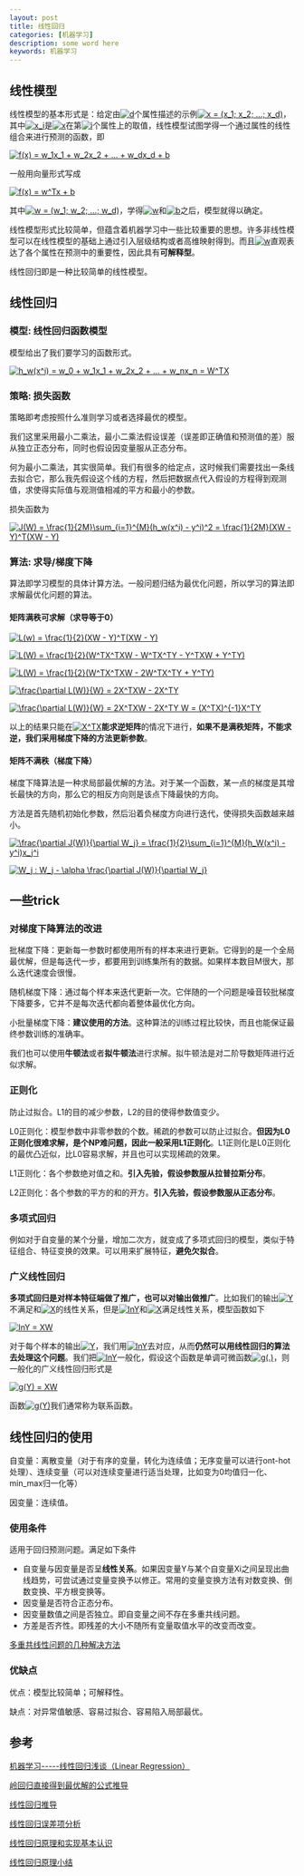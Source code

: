 ```yaml
---
layout: post
title: 线性回归
categories: [机器学习]
description: some word here
keywords: 机器学习
---
```


## 线性模型

线性模型的基本形式是：给定由<a href="https://www.codecogs.com/eqnedit.php?latex=d" target="_blank"><img src="https://latex.codecogs.com/gif.latex?d" title="d" /></a>个属性描述的示例<a href="https://www.codecogs.com/eqnedit.php?latex=x&space;=&space;(x_1;&space;x_2;&space;...;&space;x_d)" target="_blank"><img src="https://latex.codecogs.com/gif.latex?x&space;=&space;(x_1;&space;x_2;&space;...;&space;x_d)" title="x = (x_1; x_2; ...; x_d)" /></a>，其中<a href="https://www.codecogs.com/eqnedit.php?latex=x_i" target="_blank"><img src="https://latex.codecogs.com/gif.latex?x_i" title="x_i" /></a>是<a href="https://www.codecogs.com/eqnedit.php?latex=x" target="_blank"><img src="https://latex.codecogs.com/gif.latex?x" title="x" /></a>在第<a href="https://www.codecogs.com/eqnedit.php?latex=i" target="_blank"><img src="https://latex.codecogs.com/gif.latex?i" title="i" /></a>个属性上的取值，线性模型试图学得一个通过属性的线性组合来进行预测的函数，即

<a href="https://www.codecogs.com/eqnedit.php?latex=f(x)&space;=&space;w_1x_1&space;&plus;&space;w_2x_2&space;&plus;&space;...&space;&plus;&space;w_dx_d&space;&plus;&space;b" target="_blank"><img src="https://latex.codecogs.com/gif.latex?f(x)&space;=&space;w_1x_1&space;&plus;&space;w_2x_2&space;&plus;&space;...&space;&plus;&space;w_dx_d&space;&plus;&space;b" title="f(x) = w_1x_1 + w_2x_2 + ... + w_dx_d + b" /></a>

一般用向量形式写成

<a href="https://www.codecogs.com/eqnedit.php?latex=f(x)&space;=&space;w^Tx&space;&plus;&space;b" target="_blank"><img src="https://latex.codecogs.com/gif.latex?f(x)&space;=&space;w^Tx&space;&plus;&space;b" title="f(x) = w^Tx + b" /></a>

其中<a href="https://www.codecogs.com/eqnedit.php?latex=w&space;=&space;(w_1;&space;w_2;&space;...;&space;w_d)" target="_blank"><img src="https://latex.codecogs.com/gif.latex?w&space;=&space;(w_1;&space;w_2;&space;...;&space;w_d)" title="w = (w_1; w_2; ...; w_d)" /></a>，学得<a href="https://www.codecogs.com/eqnedit.php?latex=w" target="_blank"><img src="https://latex.codecogs.com/gif.latex?w" title="w" /></a>和<a href="https://www.codecogs.com/eqnedit.php?latex=b" target="_blank"><img src="https://latex.codecogs.com/gif.latex?b" title="b" /></a>之后，模型就得以确定。

线性模型形式比较简单，但蕴含着机器学习中一些比较重要的思想。许多非线性模型可以在线性模型的基础上通过引入层级结构或者高维映射得到。而且<a href="https://www.codecogs.com/eqnedit.php?latex=w" target="_blank"><img src="https://latex.codecogs.com/gif.latex?w" title="w" /></a>直观表达了各个属性在预测中的重要性，因此具有**可解释型**。

线性回归即是一种比较简单的线性模型。

## 线性回归

### 模型: 线性回归函数模型

模型给出了我们要学习的函数形式。

<a href="https://www.codecogs.com/eqnedit.php?latex=h_w(x^i)&space;=&space;w_0&space;&plus;&space;w_1x_1&space;&plus;&space;w_2x_2&space;&plus;&space;...&space;&plus;&space;w_nx_n&space;=&space;W^TX" target="_blank"><img src="https://latex.codecogs.com/gif.latex?h_w(x^i)&space;=&space;w_0&space;&plus;&space;w_1x_1&space;&plus;&space;w_2x_2&space;&plus;&space;...&space;&plus;&space;w_nx_n&space;=&space;W^TX" title="h_w(x^i) = w_0 + w_1x_1 + w_2x_2 + ... + w_nx_n = W^TX" /></a>

### 策略: 损失函数

策略即考虑按照什么准则学习或者选择最优的模型。

我们这里采用最小二乘法，最小二乘法假设误差（误差即正确值和预测值的差）服从独立正态分布，同时也假设因变量服从正态分布。

何为最小二乘法，其实很简单。我们有很多的给定点，这时候我们需要找出一条线去拟合它，那么我先假设这个线的方程，然后把数据点代入假设的方程得到观测值，求使得实际值与观测值相减的平方和最小的参数。

损失函数为

<a href="https://www.codecogs.com/eqnedit.php?latex=J(W)&space;=&space;\frac{1}{2M}\sum_{i=1}^{M}(h_w(x^i)&space;-&space;y^i)^2&space;=&space;\frac{1}{2M}(XW&space;-&space;Y)^T(XW&space;-&space;Y)" target="_blank"><img src="https://latex.codecogs.com/gif.latex?J(W)&space;=&space;\frac{1}{2M}\sum_{i=1}^{M}(h_w(x^i)&space;-&space;y^i)^2&space;=&space;\frac{1}{2M}(XW&space;-&space;Y)^T(XW&space;-&space;Y)" title="J(W) = \frac{1}{2M}\sum_{i=1}^{M}(h_w(x^i) - y^i)^2 = \frac{1}{2M}(XW - Y)^T(XW - Y)" /></a>

### 算法: 求导/梯度下降

算法即学习模型的具体计算方法。一般问题归结为最优化问题，所以学习的算法即求解最优化问题的算法。

#### 矩阵满秩可求解（求导等于0）

<a href="https://www.codecogs.com/eqnedit.php?latex=L(w)&space;=&space;\frac{1}{2}(XW&space;-&space;Y)^T(XW&space;-&space;Y)" target="_blank"><img src="https://latex.codecogs.com/gif.latex?L(w)&space;=&space;\frac{1}{2}(XW&space;-&space;Y)^T(XW&space;-&space;Y)" title="L(w) = \frac{1}{2}(XW - Y)^T(XW - Y)" /></a>

<a href="https://www.codecogs.com/eqnedit.php?latex=L(W)&space;=&space;\frac{1}{2}(W^TX^TXW&space;-&space;W^TX^TY&space;-&space;Y^TXW&space;&plus;&space;Y^TY)" target="_blank"><img src="https://latex.codecogs.com/gif.latex?L(W)&space;=&space;\frac{1}{2}(W^TX^TXW&space;-&space;W^TX^TY&space;-&space;Y^TXW&space;&plus;&space;Y^TY)" title="L(W) = \frac{1}{2}(W^TX^TXW - W^TX^TY - Y^TXW + Y^TY)" /></a>

<a href="https://www.codecogs.com/eqnedit.php?latex=L(W)&space;=&space;\frac{1}{2}(W^TX^TXW&space;-&space;2W^TX^TY&space;&plus;&space;Y^TY)" target="_blank"><img src="https://latex.codecogs.com/gif.latex?L(W)&space;=&space;\frac{1}{2}(W^TX^TXW&space;-&space;2W^TX^TY&space;&plus;&space;Y^TY)" title="L(W) = \frac{1}{2}(W^TX^TXW - 2W^TX^TY + Y^TY)" /></a>

<a href="https://www.codecogs.com/eqnedit.php?latex=\frac{\partial&space;L(W)}{W}&space;=&space;2X^TXW&space;-&space;2X^TY" target="_blank"><img src="https://latex.codecogs.com/gif.latex?\frac{\partial&space;L(W)}{W}&space;=&space;2X^TXW&space;-&space;2X^TY" title="\frac{\partial L(W)}{W} = 2X^TXW - 2X^TY" /></a>

<a href="https://www.codecogs.com/eqnedit.php?latex=\frac{\partial&space;L(W)}{W}&space;=&space;2X^TXW&space;-&space;2X^TY&space;W&space;=&space;(X^TX)^{-1}X^TY" target="_blank"><img src="https://latex.codecogs.com/gif.latex?\frac{\partial&space;L(W)}{W}&space;=&space;2X^TXW&space;-&space;2X^TY&space;W&space;=&space;(X^TX)^{-1}X^TY" title="\frac{\partial L(W)}{W} = 2X^TXW - 2X^TY W = (X^TX)^{-1}X^TY" /></a>

以上的结果只能在<a href="https://www.codecogs.com/eqnedit.php?latex=X^TX" target="_blank"><img src="https://latex.codecogs.com/gif.latex?X^TX" title="X^TX" /></a>**能求逆矩阵**的情况下进行，**如果不是满秩矩阵，不能求逆，我们采用梯度下降的方法更新参数**。

#### 矩阵不满秩（梯度下降）

梯度下降算法是一种求局部最优解的方法。对于某一个函数，某一点的梯度是其增长最快的方向，那么它的相反方向则是该点下降最快的方向。

方法是首先随机初始化参数，然后沿着负梯度方向进行迭代，使得损失函数越来越小。

<a href="https://www.codecogs.com/eqnedit.php?latex=\frac{\partial&space;J(W)}{\partial&space;W_j}&space;=&space;\frac{1}{2}\sum_{i=1}^{M}(h_W(x^i)&space;-&space;y^i)x_j^i" target="_blank"><img src="https://latex.codecogs.com/gif.latex?\frac{\partial&space;J(W)}{\partial&space;W_j}&space;=&space;\frac{1}{2}\sum_{i=1}^{M}(h_W(x^i)&space;-&space;y^i)x_j^i" title="\frac{\partial J(W)}{\partial W_j} = \frac{1}{2}\sum_{i=1}^{M}(h_W(x^i) - y^i)x_j^i" /></a>

<a href="https://www.codecogs.com/eqnedit.php?latex=W_j&space;:&space;W_j&space;-&space;\alpha&space;\frac{\partial&space;J(W)}{\partial&space;W_j}" target="_blank"><img src="https://latex.codecogs.com/gif.latex?W_j&space;:&space;W_j&space;-&space;\alpha&space;\frac{\partial&space;J(W)}{\partial&space;W_j}" title="W_j : W_j - \alpha \frac{\partial J(W)}{\partial W_j}" /></a>

## 一些trick

### 对梯度下降算法的改进

批梯度下降：更新每一参数时都使用所有的样本来进行更新。它得到的是一个全局最优解，但是每迭代一步，都要用到训练集所有的数据。如果样本数目M很大，那么迭代速度会很慢。

随机梯度下降：通过每个样本来迭代更新一次。它伴随的一个问题是噪音较批梯度下降要多，它并不是每次迭代都向着整体最优化方向。

小批量梯度下降：**建议使用的方法**。这种算法的训练过程比较快，而且也能保证最终参数训练的准确率。

我们也可以使用**牛顿法**或者**拟牛顿法**进行求解。拟牛顿法是对二阶导数矩阵进行近似求解。

### 正则化

防止过拟合。L1的目的减少参数，L2的目的使得参数值变少。

L0正则化：模型参数中非零参数的个数。稀疏的参数可以防止过拟合。**但因为L0正则化很难求解，是个NP难问题，因此一般采用L1正则化**。L1正则化是L0正则化的最优凸近似，比L0容易求解，并且也可以实现稀疏的效果。

L1正则化：各个参数绝对值之和。**引入先验，假设参数服从拉普拉斯分布**。

L2正则化：各个参数的平方的和的开方。**引入先验，假设参数服从正态分布**。

### 多项式回归

例如对于自变量的某个分量，增加二次方，就变成了多项式回归的模型，类似于特征组合、特征变换的效果。可以用来扩展特征，**避免欠拟合**。

### 广义线性回归

**多项式回归是对样本特征端做了推广，也可以对输出做推广**。比如我们的输出<a href="https://www.codecogs.com/eqnedit.php?latex=Y" target="_blank"><img src="https://latex.codecogs.com/gif.latex?Y" title="Y" /></a>不满足和<a href="https://www.codecogs.com/eqnedit.php?latex=X" target="_blank"><img src="https://latex.codecogs.com/gif.latex?X" title="X" /></a>的线性关系，但是<a href="https://www.codecogs.com/eqnedit.php?latex=lnY" target="_blank"><img src="https://latex.codecogs.com/gif.latex?lnY" title="lnY" /></a>和<a href="https://www.codecogs.com/eqnedit.php?latex=X" target="_blank"><img src="https://latex.codecogs.com/gif.latex?X" title="X" /></a>满足线性关系，模型函数如下

<a href="https://www.codecogs.com/eqnedit.php?latex=lnY&space;=&space;XW" target="_blank"><img src="https://latex.codecogs.com/gif.latex?lnY&space;=&space;XW" title="lnY = XW" /></a>

对于每个样本的输出<a href="https://www.codecogs.com/eqnedit.php?latex=Y" target="_blank"><img src="https://latex.codecogs.com/gif.latex?Y" title="Y" /></a>，我们用<a href="https://www.codecogs.com/eqnedit.php?latex=lnY" target="_blank"><img src="https://latex.codecogs.com/gif.latex?lnY" title="lnY" /></a>去对应，从而**仍然可以用线性回归的算法去处理这个问题**。我们把<a href="https://www.codecogs.com/eqnedit.php?latex=lnY" target="_blank"><img src="https://latex.codecogs.com/gif.latex?lnY" title="lnY" /></a>一般化，假设这个函数是单调可微函数<a href="https://www.codecogs.com/eqnedit.php?latex=g(.)" target="_blank"><img src="https://latex.codecogs.com/gif.latex?g(.)" title="g(.)" /></a>，则一般化的广义线性回归形式是

<a href="https://www.codecogs.com/eqnedit.php?latex=g(Y)&space;=&space;XW" target="_blank"><img src="https://latex.codecogs.com/gif.latex?g(Y)&space;=&space;XW" title="g(Y) = XW" /></a>

函数<a href="https://www.codecogs.com/eqnedit.php?latex=g(Y)" target="_blank"><img src="https://latex.codecogs.com/gif.latex?g(Y)" title="g(Y)" /></a>我们通常称为联系函数。

## 线性回归的使用

自变量：离散变量（对于有序的变量，转化为连续值；无序变量可以进行ont-hot处理）、连续变量（可以对连续变量进行适当处理，比如变为0均值归一化、min\_max归一化等）

因变量：连续值。

### 使用条件

适用于回归预测问题。满足如下条件

* 自变量与因变量是否呈**线性关系**。如果因变量Y与某个自变量Xi之间呈现出曲线趋势，可尝试通过变量变换予以修正。常用的变量变换方法有对数变换、倒数变换、平方根变换等。
* 因变量是否符合正态分布。
* 因变量数值之间是否独立。即自变量之间不存在多重共线问题。
* 方差是否齐性。即残差的大小不随所有变量取值水平的改变而改变。

[多重共线性问题的几种解决方法](https://blog.csdn.net/nieson2012/article/details/48980491)

### 优缺点

优点：模型比较简单；可解释性。

缺点：对异常值敏感、容易过拟合、容易陷入局部最优。

## 参考

[机器学习-----线性回归浅谈（Linear Regression）](https://www.cnblogs.com/GuoJiaSheng/p/3928160.html)

[岭回归直接得到最优解的公式推导](https://blog.csdn.net/lw_power/article/details/82953337)

[线性回归推导](http://www.cnblogs.com/hearwind/p/9613297.html)

[线性回归误差项分析](https://blog.csdn.net/qq_35028612/article/details/78632035)

[线性回归原理和实现基本认识](https://blog.csdn.net/lisi1129/article/details/68925799)

[线性回归原理小结](www.cnblogs.com/pinard/p/6004041.html)
